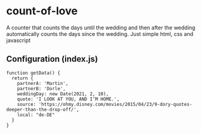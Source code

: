# count-of-love
A counter that counts the days until the wedding and then after the wedding automatically counts the days since the wedding. Just simple html, css and javascript

## Configuration (index.js)

```
function getData() {
  return {
    partnerA: 'Martin',
    partnerB: 'Dorle',
    weddingDay: new Date(2021, 2, 10),
    quote: 'I LOOK AT YOU, AND I’M HOME.',
    source: 'https://ohmy.disney.com/movies/2015/04/23/9-dory-quotes-deeper-than-the-drop-off/',
    local: "de-DE"
  }
}
```